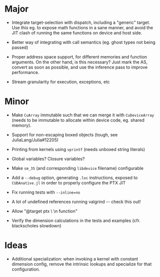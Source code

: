 # Major

* Integrate target-selection with dispatch, including a "generic" target. Use this eg. to
  expose math functions in a sane manner, and avoid the JIT clash of running the same
  functions on device and host side.

* Better way of integrating with call semantics (eg. ghost types not being passed)

* Proper address space support, for different memories and function arguments. On the other
  hand, is this necessary? Just mark the AS, convert as soon as possible, and use the
  inference pass to improve performance.

* Stream granularity for execution, exceptions, etc


# Minor

* Make `CuArray` immutable such that we can merge it with `CuDeviceArray` (needs to be
  immutable to allocate within device code, eg. shared memory).

* Support for non-escaping boxed objects (tough, see JuliaLang/Julia#12205)

* Printing from kernels using `vprintf` (needs unboxed string literals)

* Global variables? Closure variables?

* Make `sm_35` (and corresponding `libdevice` filename) configurable

* Add a `--debug` option, generating `.loc` instructions, exposed to
  `CUDAnative.jl` in order to properly configure the PTX JIT

* Fix running tests with `--inline=no`

* A lot of undefined references running valgrind -- check this out!

* Allow "@target ptx \ \n function"

* Verify the dimension calculations in the tests and examples (cfr. blackscholes slowdown)


# Ideas

* Additional specialization: when invoking a kernel with constant dimension
  config, remove the intrinsic lookups and specialize for that configuration.
